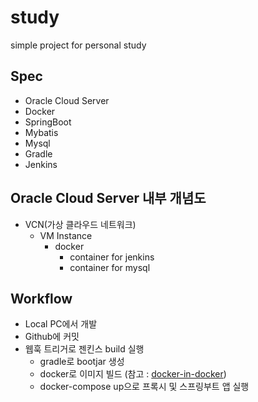 study
=============
simple project for personal study

Spec
-------------
- Oracle Cloud Server
- Docker
- SpringBoot
- Mybatis
- Mysql
- Gradle
- Jenkins

Oracle Cloud Server 내부 개념도
-------------
- VCN(가상 클라우드 네트워크)
  - VM Instance
    - docker
      - container for jenkins
      - container for mysql

Workflow 
-------------
- Local PC에서 개발
- Github에 커밋
- 웹훅 트리거로 젠킨스 build 실행
  - gradle로 bootjar 생성
  - docker로 이미지 빌드 (참고 : [docker-in-docker](https://tutorials.releaseworksacademy.com/learn/the-simple-way-to-run-docker-in-docker-for-ci, "docker-in-docker"))
  - docker-compose up으로 프록시 및 스프링부트 앱 실행
